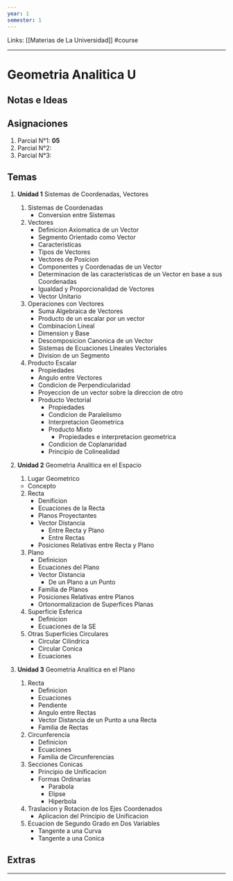 ```yaml
---
year: 1
semester: 1
---
```

Links: [[Materias de La Universidad]]
#course
___
# Geometria Analitica U

## Notas e Ideas

## Asignaciones
1. Parcial N°1: **05**
2. Parcial N°2: 
3. Parcial N°3: 
## Temas
1. **Unidad 1** Sistemas de Coordenadas, Vectores
	1.  Sistemas de Coordenadas
		- Conversion entre Sistemas
	2. Vectores
		- Definicion Axiomatica de un Vector
		- Segmento Orientado como Vector
		- Caracteristicas
		- Tipos de Vectores
		- Vectores de Posicion
		- Componentes y Coordenadas de un Vector
		- Determinacion de las caracteristicas de un Vector en base a sus Coordenadas
		- Igualdad y Proporcionalidad de Vectores
		- Vector Unitario
	3. Operaciones con Vectores
		-  Suma Algebraica de Vectores
		-  Producto de un escalar por un vector
		-  Combinacion Lineal
		-  Dimension y Base
		-  Descomposicion Canonica de un Vector
		-  Sistemas de Ecuaciones Lineales Vectoriales
		-  Division de un Segmento
	4. Producto Escalar
		- Propiedades
		- Angulo entre Vectores
		- Condicion de Perpendicularidad
		- Proyeccion de un vector sobre la direccion de otro
		- Producto Vectorial
			- Propiedades
			- Condicion de Paralelismo
			- Interpretacion Geometrica
			- Producto Mixto
				- Propiedades e interpretacion geometrica
			- Condicion de Coplanaridad
			- Principio de Colinealidad 
	
2. **Unidad 2** Geometria Analitica en el Espacio
	1.  Lugar Geometrico
	 - Concepto
	2.  Recta
		- Denificion
		- Ecuaciones de la Recta
		- Planos Proyectantes
		- Vector Distancia
			-  Entre Recta y Plano
			-  Entre Rectas
		-  Posiciones Relativas entre Recta y Plano
	3.  Plano
		- Definicion
		- Ecuaciones del Plano
		- Vector Distancia
			- De un Plano a un Punto
		- Familia de Planos
		- Posiciones Relativas entre Planos
		- Ortonormalizacion de Superfices Planas
	4.  Superficie Esferica
		- Definicion
		- Ecuaciones de la SE
	5.  Otras Superficies Circulares
		- Circular Cilindrica
		- Circular Conica
		- Ecuaciones

3. **Unidad 3** Geometria Analitica en el Plano
	1. Recta
		- Definicion
		- Ecuaciones
		- Pendiente
		- Angulo entre Rectas
		- Vector Distancia de un Punto a una Recta
		- Familia de Rectas
	2.  Circunferencia
		- Definicion
		- Ecuaciones
		- Familia de Circunferencias
	3. Secciones Conicas
		- Principio de Unificacion
		- Formas Ordinarias
			- Parabola
			- Elipse
			- Hiperbola
	4. Traslacion y Rotacion de los Ejes Coordenados
		- Aplicacion del Principio de Unificacion
	5. Ecuacion de Segundo Grado en Dos Variables
		- Tangente a una Curva
		- Tangente a una Conica

## Extras
___

